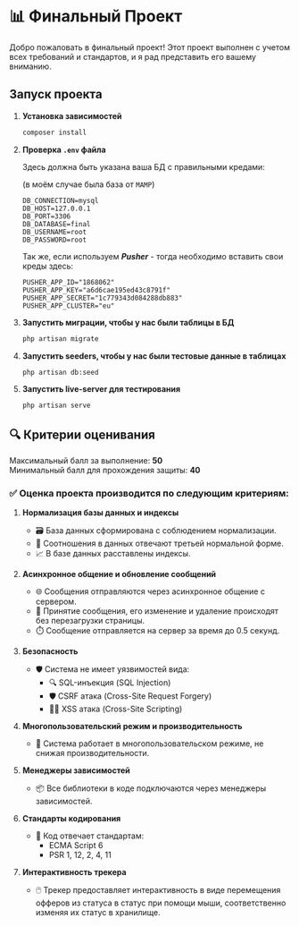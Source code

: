 # 📊 Финальный Проект

Добро пожаловать в финальный проект! Этот проект выполнен с учетом всех требований и стандартов, и я рад представить его
вашему вниманию.

## Запуск проекта

1. **Установка зависимостей**
    ```bash
    composer install
    ```

2. **Проверка ```.env``` файла**

   Здесь должна быть указана ваша БД с правильными кредами:

   (в моём случае была база от ```MAMP```)
    ```
    DB_CONNECTION=mysql
    DB_HOST=127.0.0.1
    DB_PORT=3306
    DB_DATABASE=final
    DB_USERNAME=root
    DB_PASSWORD=root
    ```

   Так же, если используем ***Pusher*** - тогда необходимо вставить свои креды здесь:
    ```
    PUSHER_APP_ID="1868062"
    PUSHER_APP_KEY="a6d6cae195ed43c8791f"
    PUSHER_APP_SECRET="1c779343d084288db883"
    PUSHER_APP_CLUSTER="eu"
    ```

3. **Запустить миграции, чтобы у нас были таблицы в БД**
    ```bash
    php artisan migrate
    ```

4. **Запустить seeders, чтобы у нас были тестовые данные в таблицах**
    ```bash
    php artisan db:seed
    ```

5. **Запустить live-server для тестирования**
    ```bash
   php artisan serve
   ```

## 🔍 Критерии оценивания

Максимальный балл за выполнение: **50**  
Минимальный балл для прохождения защиты: **40**

### ✅ Оценка проекта производится по следующим критериям:

1. **Нормализация базы данных и индексы**
    - 🗃️ База данных сформирована с соблюдением нормализации.
    - 🔄 Соотношения в данных отвечают третьей нормальной форме.
    - 📈 В базе данных расставлены индексы.

2. **Асинхронное общение и обновление сообщений**
    - 🌐 Сообщения отправляются через асинхронное общение с сервером.
    - 🔄 Принятие сообщения, его изменение и удаление происходят без перезагрузки страницы.
    - ⏱️ Сообщение отправляется на сервер за время до 0.5 секунд.

3. **Безопасность**
    - 🛡️ Система не имеет уязвимостей вида:
        - 🔍 SQL-инъекция (SQL Injection)
        - 🛡️ CSRF атака (Cross-Site Request Forgery)
        - 🕵️‍♂️ XSS атака (Cross-Site Scripting)

4. **Многопользовательский режим и производительность**
    - 👥 Система работает в многопользовательском режиме, не снижая производительности.

5. **Менеджеры зависимостей**
    - 📦 Все библиотеки в коде подключаются через менеджеры зависимостей.

6. **Стандарты кодирования**
    - 📜 Код отвечает стандартам:
        - ECMA Script 6
        - PSR 1, 12, 2, 4, 11

7. **Интерактивность трекера**
    - 🖱️ Трекер предоставляет интерактивность в виде перемещения офферов из статуса в статус при помощи мыши,
      соответственно изменяя их статус в хранилище.

